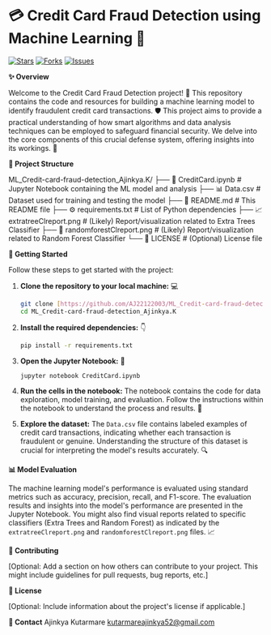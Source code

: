 # 💳 Credit Card Fraud Detection using Machine Learning 🤖

[![Stars](https://img.shields.io/github/stars/AJ22122003/ML_Credit-card-fraud-detection_Ajinkya.K?style=social)](https://github.com/AJ22122003/ML_Credit-card-fraud-detection_Ajinkya.K)
[![Forks](https://img.shields.io/github/forks/AJ22122003/ML_Credit-card-fraud-detection_Ajinkya.K?style=social)](https://github.com/AJ22122003/ML_Credit-card-fraud-detection_Ajinkya.K)
[![Issues](https://img.shields.io/github/issues/AJ22122003/ML_Credit-card-fraud-detection_Ajinkya.K)](https://github.com/AJ22122003/ML_Credit-card-fraud-detection_Ajinkya.K/issues)


**✨ Overview**

Welcome to the Credit Card Fraud Detection project! 🎉 This repository contains the code and resources for building a machine learning model to identify fraudulent credit card transactions. 🛡️ This project aims to provide a practical understanding of how smart algorithms and data analysis techniques can be employed to safeguard financial security. We delve into the core components of this crucial defense system, offering insights into its workings. 🧐

**📂 Project Structure**

ML_Credit-card-fraud-detection_Ajinkya.K/
├── 📒 CreditCard.ipynb         # Jupyter Notebook containing the ML model and analysis
├── 📊 Data.csv                 # Dataset used for training and testing the model
├── 📖 README.md                # This README file
├── ⚙️ requirements.txt         # List of Python dependencies
├── 📈 extratreeClreport.png    # (Likely) Report/visualization related to Extra Trees Classifier
├── 🌳 randomforestClreport.png # (Likely) Report/visualization related to Random Forest Classifier
└── 📄 LICENSE                  # (Optional) License file


**🚀 Getting Started**

Follow these steps to get started with the project:

1.  **Clone the repository to your local machine:** 💻
    ```bash
    git clone [https://github.com/AJ22122003/ML_Credit-card-fraud-detection_Ajinkya.K.git](https://github.com/AJ22122003/ML_Credit-card-fraud-detection_Ajinkya.K.git)
    cd ML_Credit-card-fraud-detection_Ajinkya.K
    ```

2.  **Install the required dependencies:** 👇
    ```bash
    pip install -r requirements.txt
    ```

3.  **Open the Jupyter Notebook:** 🚀
    ```bash
    jupyter notebook CreditCard.ipynb
    ```

4.  **Run the cells in the notebook:** The notebook contains the code for data exploration, model training, and evaluation. Follow the instructions within the notebook to understand the process and results. 🧠

5.  **Explore the dataset:** The `Data.csv` file contains labeled examples of credit card transactions, indicating whether each transaction is fraudulent or genuine. Understanding the structure of this dataset is crucial for interpreting the model's results accurately. 🔍

**📊 Model Evaluation**

The machine learning model's performance is evaluated using standard metrics such as accuracy, precision, recall, and F1-score. The evaluation results and insights into the model's performance are presented in the Jupyter Notebook. You might also find visual reports related to specific classifiers (Extra Trees and Random Forest) as indicated by the `extratreeClreport.png` and `randomforestClreport.png` files. 📈

**🤝 Contributing**

[Optional: Add a section on how others can contribute to your project. This might include guidelines for pull requests, bug reports, etc.]

**📜 License**

[Optional: Include information about the project's license if applicable.]

**📧 Contact**
Ajinkya Kutarmare 
kutarmareajinkya52@gmail.com

```

